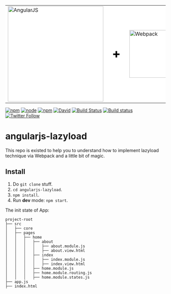 <table bgcolor="#fff" border="0" width="100%" style="margin: 0; border: 0; width: 100%;">
  <tr valign="middle">
    <td border="0">
      <a href="https://angularjs.org/" target="_blank">
        <img width="300" heigth="200" src="https://angularjs.org/img/AngularJS-large.png" alt="AngularJS">
      </a>
    </td>
    <td border="0" style="font-size: 2.5em; color: #000;">
      <strong>+</strong>
    </td>
    <td border="0">
      <a href="https://github.com/webpack/webpack" target="_blank">
        <img width="150" heigth="200" src="https://webpack.js.org/assets/icon-square-big.svg" alt="Webpack">
      </a>
    </td>
    <td border="0" style="font-size: 2.5em; color: #000;">
      <strong>+</strong>
    </td>
    <td border="0">
      <a href="https://oclazyload.readme.io/" target="_blank">
        <img width="76" heigth="80" src="https://files.readme.io/Jf0ukPc2SmeSSG4wtZK0_ocLazyLoad-logo2.png" alt="ocLazyLoad">
      </a>
    </td>
    <td border="0" style="font-size: 2.5em; color: #000;">
      <strong>=</strong>
    </td>
    <td border="0" style="font-size: 2.5em; color: #000;">
      :heart_eyes:
    </td>
  </tr>
</table>

[![npm](https://img.shields.io/npm/v/npm.svg)](https://github.com/var-bin/angularjs-lazyload)
[![node](https://img.shields.io/node/v/passport.svg)](https://github.com/var-bin/angularjs-lazyload)
[![npm](https://img.shields.io/npm/l/express.svg)](https://github.com/var-bin/angularjs-lazyload)
[![David](https://img.shields.io/david/expressjs/express.svg)](https://github.com/var-bin/angularjs-lazyload)
[![Build Status](https://travis-ci.org/var-bin/angularjs-lazyload.svg?branch=master)](https://travis-ci.org/var-bin/angularjs-lazyload)
[![Build status](https://ci.appveyor.com/api/projects/status/1q7hekkmwurqj9pe?svg=true)](https://ci.appveyor.com/project/var-bin/angularjs-lazyload)
[![Twitter Follow](https://img.shields.io/twitter/follow/espadrine.svg?style=social&label=Follow)](https://twitter.com/var_bincom)

# angularjs-lazyload
This repo is existed to help you to understand how to implement lazyload technique via Webpack and a little bit of magic.

## Install
1. Do `git clone` stuff.
2. `cd angularjs-lazyload`.
3. `npm install`.
4. Run **dev** mode: `npm start`.

The init state of App:

```
project-root
├── src
│   ├── core
│   ├── pages
│   │   ├── home
│   │   │   ├── about
│   │   │   │   ├── about.module.js
│   │   │   │   ├── about.view.html
│   │   │   ├── index
│   │   │   │   ├── index.module.js
│   │   │   │   ├── index.view.html
│   │   │   ├── home.module.js
│   │   │   ├── home.module.routing.js
│   │   │   ├── home.module.states.js
├── app.js
├── index.html
```
